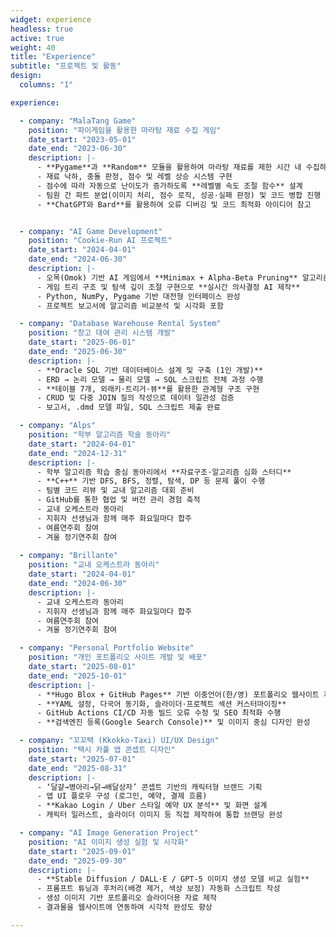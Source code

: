 ```yaml
---
widget: experience
headless: true
active: true
weight: 40
title: "Experience"
subtitle: "프로젝트 및 활동"
design:
  columns: "1"

experience:

  - company: "MalaTang Game"
    position: "파이게임을 활용한 마라탕 재료 수집 게임"
    date_start: "2023-05-01"
    date_end: "2023-06-30"
    description: |-
      - **Pygame**과 **Random** 모듈을 활용하여 마라탕 재료를 제한 시간 내 수집하는 게임 개발
      - 재료 낙하, 충돌 판정, 점수 및 레벨 상승 시스템 구현
      - 점수에 따라 자동으로 난이도가 증가하도록 **레벨별 속도 조절 함수** 설계
      - 팀원 간 파트 분업(이미지 처리, 점수 로직, 성공·실패 판정) 및 코드 병합 진행
      - **ChatGPT와 Bard**를 활용하여 오류 디버깅 및 코드 최적화 아이디어 참고


  - company: "AI Game Development"
    position: "Cookie-Run AI 프로젝트"
    date_start: "2024-04-01"
    date_end: "2024-06-30"
    description: |-
      - 오목(Omok) 기반 AI 게임에서 **Minimax + Alpha-Beta Pruning** 알고리즘 적용으로 탐색 효율 약 **40% 향상**
      - 게임 트리 구조 및 탐색 깊이 조절 구현으로 **실시간 의사결정 AI 제작**
      - Python, NumPy, Pygame 기반 대전형 인터페이스 완성
      - 프로젝트 보고서에 알고리즘 비교분석 및 시각화 포함

  - company: "Database Warehouse Rental System"
    position: "창고 대여 관리 시스템 개발"
    date_start: "2025-06-01"
    date_end: "2025-06-30"
    description: |-
      - **Oracle SQL 기반 데이터베이스 설계 및 구축 (1인 개발)**
      - ERD → 논리 모델 → 물리 모델 → SQL 스크립트 전체 과정 수행
      - **테이블 7개, 외래키·트리거·뷰**를 활용한 관계형 구조 구현
      - CRUD 및 다중 JOIN 질의 작성으로 데이터 일관성 검증
      - 보고서, .dmd 모델 파일, SQL 스크립트 제출 완료

  - company: "Alps"
    position: "학부 알고리즘 학술 동아리"
    date_start: "2024-04-01"
    date_end: "2024-12-31"
    description: |-
      - 학부 알고리즘 학습 중심 동아리에서 **자료구조·알고리즘 심화 스터디**
      - **C++** 기반 DFS, BFS, 정렬, 탐색, DP 등 문제 풀이 수행
      - 팀별 코드 리뷰 및 교내 알고리즘 대회 준비
      - GitHub를 통한 협업 및 버전 관리 경험 축적
      - 교내 오케스트라 동아리
      - 지휘자 선생님과 함께 매주 화요일마다 합주
      - 여름연주회 참여
      - 겨울 정기연주회 참여
    
  - company: "Brillante"
    position: "교내 오케스트라 동아리"
    date_start: "2024-04-01"
    date_end: "2024-06-30"
    description: |-
      - 교내 오케스트라 동아리
      - 지휘자 선생님과 함께 매주 화요일마다 합주
      - 여름연주회 참여
      - 겨울 정기연주회 참여

  - company: "Personal Portfolio Website"
    position: "개인 포트폴리오 사이트 개발 및 배포"
    date_start: "2025-08-01"
    date_end: "2025-10-01"
    description: |-
      - **Hugo Blox + GitHub Pages** 기반 이중언어(한/영) 포트폴리오 웹사이트 제작
      - **YAML 설정, 다국어 동기화, 슬라이더·프로젝트 섹션 커스터마이징**
      - GitHub Actions CI/CD 자동 빌드 오류 수정 및 SEO 최적화 수행
      - **검색엔진 등록(Google Search Console)** 및 이미지 중심 디자인 완성

  - company: "꼬꼬택 (Kkokko-Taxi) UI/UX Design"
    position: "택시 카풀 앱 콘셉트 디자인"
    date_start: "2025-07-01"
    date_end: "2025-08-31"
    description: |-
      - ‘달걀→병아리→닭→배달상자’ 콘셉트 기반의 캐릭터형 브랜드 기획
      - 앱 UI 플로우 구성 (로그인, 예약, 결제 흐름)
      - **Kakao Login / Uber 스타일 예약 UX 분석** 및 화면 설계
      - 캐릭터 일러스트, 슬라이더 이미지 등 직접 제작하여 통합 브랜딩 완성

  - company: "AI Image Generation Project"
    position: "AI 이미지 생성 실험 및 시각화"
    date_start: "2025-09-01"
    date_end: "2025-09-30"
    description: |-
      - **Stable Diffusion / DALL·E / GPT-5 이미지 생성 모델 비교 실험**
      - 프롬프트 튜닝과 후처리(배경 제거, 색상 보정) 자동화 스크립트 작성
      - 생성 이미지 기반 포트폴리오 슬라이더용 자료 제작
      - 결과물을 웹사이트에 연동하여 시각적 완성도 향상

---
```

